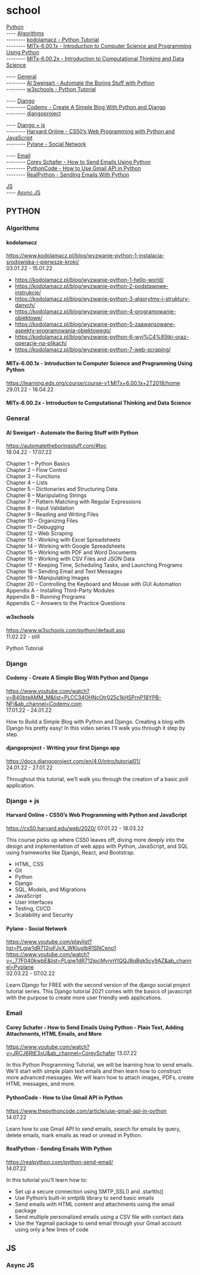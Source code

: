 # school
[Python](https://github.com/pogorek/school/edit/main/README.md#python)  
---- [Algorithms](https://github.com/pogorek/school/edit/main/README.md#algorithms)  
-------- [kodolamacz - Python Tutorial](https://github.com/pogorek/school/edit/main/README.md#kodolamacz)  
-------- [MITx-6.00.1x - Introduction to Computer Science and Programming Using Python ](https://github.com/pogorek/school/edit/main/README.md#mitx-6001x---introduction-to-computer-science-and-programming-using-python)  
-------- [MITx-6.00.2x - Introduction to Computational Thinking and Data Science](https://github.com/pogorek/school/edit/main/README.md#mitx-6002x---introduction-to-computational-thinking-and-data-science)  

---- [General](https://github.com/pogorek/school/edit/main/README.md#general)  
-------- [Al Sweigart - Automate the Boring Stuff with Python](https://github.com/pogorek/school/edit/main/README.md#al-sweigart---automate-the-boring-stuff-with-python)  
-------- [w3schools - Python Tutorial](https://github.com/pogorek/school/edit/main/README.md#w3schools)  

---- [Django](https://github.com/pogorek/school/edit/main/README.md#django)  
-------- [Codemy - Create A Simple Blog With Python and Django](https://github.com/pogorek/school/edit/main/README.md#codemy---create-a-simple-blog-with-python-and-django)  
-------- [djangoproject](https://github.com/pogorek/school/edit/main/README.md#djangoproject---writing-your-first-django-app)  

---- [Django + js](https://github.com/pogorek/school/edit/main/README.md#django--js)  
-------- [Harvard Online - CS50’s Web Programming with Python and JavaScript](https://github.com/pogorek/school/edit/main/README.md#harvard-online---cs50s-web-programming-with-python-and-javascript)  
-------- [Pylane - Social Network](https://github.com/pogorek/school/edit/main/README.md#pylane---social-network)  


---- [Email](https://github.com/pogorek/school/edit/main/README.md#email)  
-------- [Corey Schafer - How to Send Emails Using Python](https://github.com/pogorek/school/edit/main/README.md#corey-schafer---how-to-send-emails-using-python---plain-text-adding-attachments-html-emails-and-more)  
-------- [PythonCode - How to Use Gmail API in Python](https://github.com/pogorek/school/edit/main/README.md#pythoncode---how-to-use-gmail-api-in-python)  
-------- [RealPython - Sending Emails With Python](https://github.com/pogorek/school/edit/main/README.md#realpython---sending-emails-with-python)



[JS](https://github.com/pogorek/school/edit/main/README.md#js)  
---- [Async JS](https://github.com/pogorek/school/edit/main/README.md#async-js)


## PYTHON
### Algorithms

#### kodolamacz
https://www.kodolamacz.pl/blog/wyzwanie-python-1-instalacja-srodowiska-i-pierwsze-kroki/  
03.01.22 - 15.01.22

- https://kodolamacz.pl/blog/wyzwanie-python-1-hello-world/
- https://kodolamacz.pl/blog/wyzwanie-python-2-podstawowe-instrukcje/
- https://kodolamacz.pl/blog/wyzwanie-python-3-algorytmy-i-struktury-danych/
- https://kodolamacz.pl/blog/wyzwanie-python-4-programowanie-obiektowe/
- https://kodolamacz.pl/blog/wyzwanie-python-5-zaawansowane-aspekty-programowania-obiektowego/
- https://kodolamacz.pl/blog/wyzwanie-python-6-wyj%C4%85tki-oraz-operacje-na-plikach/
- https://kodolamacz.pl/blog/wyzwanie-python-7-web-scraping/


#### MITx-6.00.1x - Introduction to Computer Science and Programming Using Python  
https://learning.edx.org/course/course-v1:MITx+6.00.1x+2T2018/home  
29.01.22 - 18.04.22


#### MITx-6.00.2x - Introduction to Computational Thinking and Data Science

### General
#### Al Sweigart - Automate the Boring Stuff with Python  
https://automatetheboringstuff.com/#toc  
18.04.22 - 17.07.22

Chapter 1 – Python Basics  
Chapter 2 – Flow Control  
Chapter 3 – Functions  
Chapter 4 – Lists  
Chapter 5 – Dictionaries and Structuring Data  
Chapter 6 – Manipulating Strings  
Chapter 7 – Pattern Matching with Regular Expressions  
Chapter 8 – Input Validation  
Chapter 9 – Reading and Writing Files  
Chapter 10 – Organizing Files  
Chapter 11 – Debugging  
Chapter 12 – Web Scraping  
Chapter 13 – Working with Excel Spreadsheets  
Chapter 14 – Working with Google Spreadsheets  
Chapter 15 – Working with PDF and Word Documents  
Chapter 16 – Working with CSV Files and JSON Data  
Chapter 17 – Keeping Time, Scheduling Tasks, and Launching Programs  
Chapter 18 – Sending Email and Text Messages  
Chapter 19 – Manipulating Images  
Chapter 20 – Controlling the Keyboard and Mouse with GUI Automation  
Appendix A – Installing Third-Party Modules  
Appendix B – Running Programs  
Appendix C – Answers to the Practice Questions  

#### w3schools  
https://www.w3schools.com/python/default.asp  
11.02.22 - still

Python Tutorial

### Django
#### Codemy - Create A Simple Blog With Python and Django
https://www.youtube.com/watch?v=B40bteAMM_M&list=PLCC34OHNcOtr025c1kHSPrnP18YPB-NFi&ab_channel=Codemy.com  
17.01.22 - 24.01.22

How to Build a Simple Blog with Python and Django. Creating a blog with Django his pretty easy! In this video series I'll walk you through it step by step.


#### djangoproject - Writing your first Django app
https://docs.djangoproject.com/en/4.0/intro/tutorial01/  
24.01.22 - 27.01.22

Throughout this tutorial, we’ll walk you through the creation of a basic poll application.

### Django + js
#### Harvard Online - CS50’s Web Programming with Python and JavaScript
https://cs50.harvard.edu/web/2020/
07.01.22 - 18.03.22

This course picks up where CS50 leaves off, diving more deeply into the design and implementation of web apps with Python, JavaScript, and SQL using frameworks like Django, React, and Bootstrap.

- HTML, CSS
- Git
- Python
- Django
- SQL, Models, and Migrations
- JavaScript
- User Interfaces
- Testing, CI/CD
- Scalability and Security


#### Pylane - Social Network
https://www.youtube.com/playlist?list=PLgjw1dR712joFJvX_WKIuglbR1SNCeno1
https://www.youtube.com/watch?v=_77F040kwbE&list=PLgjw1dR712jpcMynnYIQQJ8qBgk5cy9AZ&ab_channel=Pyplane  
02.03.22 - 07.02.22  

Learn Django for FREE with the second version of the django social project tutorial series. This Django tutorial 2021 comes with the basics of javascript with the purpose to create more user friendly web applications.

### Email
#### Corey Schafer - How to Send Emails Using Python - Plain Text, Adding Attachments, HTML Emails, and More  
https://www.youtube.com/watch?v=JRCJ6RtE3xU&ab_channel=CoreySchafer
13.07.22

In this Python Programming Tutorial, we will be learning how to send emails. We'll start with simple plain text emails and then learn how to construct more advanced messages. We will learn how to attach images, PDFs, create HTML messages, and more. 

#### PythonCode - How to Use Gmail API in Python  
https://www.thepythoncode.com/article/use-gmail-api-in-python  
14.07.22  

Learn how to use Gmail API to send emails, search for emails by query, delete emails, mark emails as read or unread in Python.

#### RealPython - Sending Emails With Python
https://realpython.com/python-send-email/  
14.07.22  

In this tutorial you’ll learn how to:
- Set up a secure connection using SMTP_SSL() and .starttls()
- Use Python’s built-in smtplib library to send basic emails
- Send emails with HTML content and attachments using the email package
- Send multiple personalized emails using a CSV file with contact data
- Use the Yagmail package to send email through your Gmail account using only a few lines of code


## JS
### Async JS


